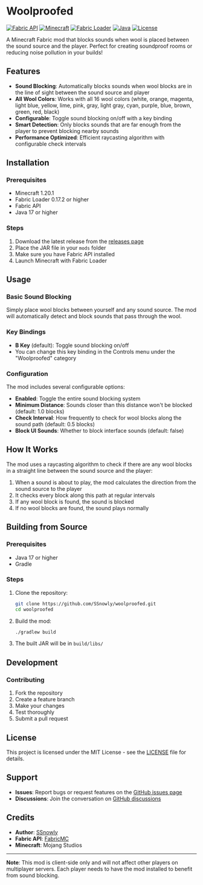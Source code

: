# Woolproofed

[![Fabric API](https://img.shields.io/badge/Fabric%20API-Required-blue?style=flat-square)](https://modrinth.com/mod/fabric-api)
[![Minecraft](https://img.shields.io/badge/Minecraft-1.20.1-green?style=flat-square)](https://minecraft.net)
[![Fabric Loader](https://img.shields.io/badge/Fabric%20Loader-0.17.2+-blue?style=flat-square)](https://fabricmc.net)
[![Java](https://img.shields.io/badge/Java-17+-orange?style=flat-square)](https://adoptium.net)
[![License](https://img.shields.io/badge/License-CC0%201.0-lightgrey?style=flat-square)](LICENSE)

A Minecraft Fabric mod that blocks sounds when wool is placed between the sound source and the player. Perfect for creating soundproof rooms or reducing noise pollution in your builds!

## Features

- **Sound Blocking**: Automatically blocks sounds when wool blocks are in the line of sight between the sound source and player
- **All Wool Colors**: Works with all 16 wool colors (white, orange, magenta, light blue, yellow, lime, pink, gray, light gray, cyan, purple, blue, brown, green, red, black)
- **Configurable**: Toggle sound blocking on/off with a key binding
- **Smart Detection**: Only blocks sounds that are far enough from the player to prevent blocking nearby sounds
- **Performance Optimized**: Efficient raycasting algorithm with configurable check intervals

## Installation

### Prerequisites
- Minecraft 1.20.1
- Fabric Loader 0.17.2 or higher
- Fabric API
- Java 17 or higher

### Steps
1. Download the latest release from the [releases page](https://github.com/SSnowly/woolproofed/releases)
2. Place the JAR file in your `mods` folder
3. Make sure you have Fabric API installed
4. Launch Minecraft with Fabric Loader

## Usage

### Basic Sound Blocking
Simply place wool blocks between yourself and any sound source. The mod will automatically detect and block sounds that pass through the wool.

### Key Bindings
- **B Key** (default): Toggle sound blocking on/off
- You can change this key binding in the Controls menu under the "Woolproofed" category

### Configuration
The mod includes several configurable options:
- **Enabled**: Toggle the entire sound blocking system
- **Minimum Distance**: Sounds closer than this distance won't be blocked (default: 1.0 blocks)
- **Check Interval**: How frequently to check for wool blocks along the sound path (default: 0.5 blocks)
- **Block UI Sounds**: Whether to block interface sounds (default: false)

## How It Works

The mod uses a raycasting algorithm to check if there are any wool blocks in a straight line between the sound source and the player:

1. When a sound is about to play, the mod calculates the direction from the sound source to the player
2. It checks every block along this path at regular intervals
3. If any wool block is found, the sound is blocked
4. If no wool blocks are found, the sound plays normally

## Building from Source

### Prerequisites
- Java 17 or higher
- Gradle

### Steps
1. Clone the repository:
   ```bash
   git clone https://github.com/SSnowly/woolproofed.git
   cd woolproofed
   ```

2. Build the mod:
   ```bash
   ./gradlew build
   ```

3. The built JAR will be in `build/libs/`

## Development

### Contributing
1. Fork the repository
2. Create a feature branch
3. Make your changes
4. Test thoroughly
5. Submit a pull request

## License

This project is licensed under the MIT License - see the [LICENSE](LICENSE) file for details.

## Support

- **Issues**: Report bugs or request features on the [GitHub issues page](https://github.com/SSnowly/woolproofed/issues)
- **Discussions**: Join the conversation on [GitHub discussions](https://github.com/SSnowly/woolproofed/discussions)

## Credits

- **Author**: [SSnowly](https://github.com/SSnowly)
- **Fabric API**: [FabricMC](https://github.com/FabricMC/fabric)
- **Minecraft**: Mojang Studios

---

**Note**: This mod is client-side only and will not affect other players on multiplayer servers. Each player needs to have the mod installed to benefit from sound blocking.
